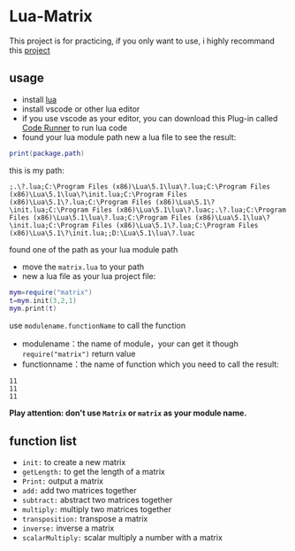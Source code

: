 # Lua-Matrix
This project is for practicing, if you only want to use, i highly recommand this [project](https://github.com/davidm/lua-matrix)
## usage
- install [lua](https://github.com/lua/lua/releases)
- install vscode or other lua editor
- if you use vscode as your editor, you can download this Plug-in called [Code Runner](https://marketplace.visualstudio.com/items?itemName=formulahendry.code-runner) to run lua code
- found your lua module path
new a lua file to see the result:

```lua
print(package.path)
```
this is my path:
```
;.\?.lua;C:\Program Files (x86)\Lua\5.1\lua\?.lua;C:\Program Files (x86)\Lua\5.1\lua\?\init.lua;C:\Program Files (x86)\Lua\5.1\?.lua;C:\Program Files (x86)\Lua\5.1\?\init.lua;C:\Program Files (x86)\Lua\5.1\lua\?.luac;.\?.lua;C:\Program Files (x86)\Lua\5.1\lua\?.lua;C:\Program Files (x86)\Lua\5.1\lua\?\init.lua;C:\Program Files (x86)\Lua\5.1\?.lua;C:\Program Files (x86)\Lua\5.1\?\init.lua;;D:\Lua\5.1\lua\?.luac
```
found one of the path as your lua module path
- move the `matrix.lua` to your path
- new a lua file as your lua project file:
  
```lua
mym=require("matrix")
t=mym.init(3,2,1)
mym.print(t)
```
use `modulename.functionName` to call the function
- modulename：the name of module，your can get it though `require("matrix")` return value
- functionname：the name of function which you need to call
the result:
```
11
11
11
```
**Play attention: don't use `Matrix` or `matrix` as your module name.**
## function list
- `init:` to create a new matrix
- `getLength:` to get the length of a matrix
- `Print:` output a matrix
- `add:` add two matrices together
- `subtract:` abstract two matrices together
- `multiply:` multiply two matrices together
- `transposition:` transpose a matrix
- `inverse:` inverse a matrix
- `scalarMultiply:` scalar multiply a number with a matrix